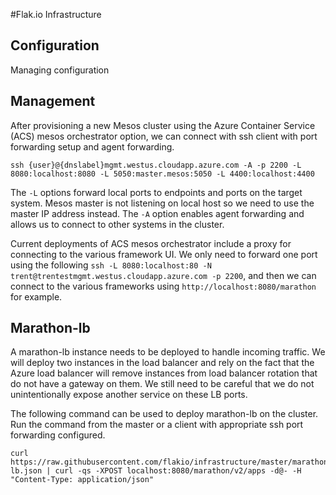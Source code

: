 #Flak.io Infrastructure

## Configuration
Managing configuration

## Management
After provisioning a new Mesos cluster using the Azure Container Service (ACS) mesos orchestrator option, we can connect with ssh client with port forwarding setup and agent forwarding.

`ssh {user}@{dnslabel}mgmt.westus.cloudapp.azure.com -A -p 2200 -L 8080:localhost:8080 -L 5050:master.mesos:5050 -L 4400:localhost:4400`

The `-L` options forward local ports to endpoints and ports on the target system. Mesos master is not listening on local host so we need to use the master IP address instead. The `-A` option enables agent forwarding and allows us to connect to other systems in the cluster.

Current deployments of ACS mesos orchestrator include a proxy for connecting to the various framework UI.  We only need to forward one port using the following `ssh -L 8080:localhost:80 -N trent@trentestmgmt.westus.cloudapp.azure.com -p 2200`, and then we can connect to the various frameworks using `http://localhost:8080/marathon` for example.

## Marathon-lb
A marathon-lb instance needs to be deployed to handle incoming traffic. We will deploy two instances in the load balancer and rely on the fact that the Azure load balancer will remove instances from load balancer rotation that do not have a gateway on them. We still need to be careful that we do not unintentionally expose another service on these LB ports.

The following command can be used to deploy marathon-lb on the cluster. Run the command from the master or a client with appropriate ssh port forwarding configured.
```
curl https://raw.githubusercontent.com/flakio/infrastructure/master/marathon-lb.json | curl -qs -XPOST localhost:8080/marathon/v2/apps -d@- -H "Content-Type: application/json"
```

